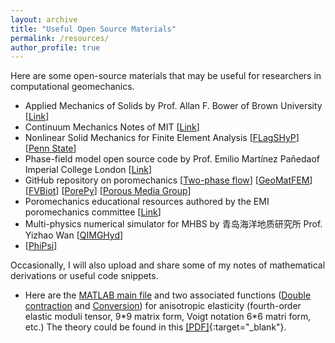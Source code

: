 ```yaml
---
layout: archive
title: "Useful Open Source Materials"
permalink: /resources/
author_profile: true
---
```


Here are some open-source materials that may be useful for researchers in computational geomechanics.
 
- Applied Mechanics of Solids by Prof. Allan F. Bower of Brown University \[[Link](http://solidmechanics.org/)\]
- Continuum Mechanics Notes of MIT \[[Link](https://web.mit.edu/abeyaratne/Volumes/RCA_Vol_II.pdf)\]
- Nonlinear Solid Mechanics for Finite Element Analysis \[[FLagSHyP](http://www.flagshyp.com/)\] \[[Penn State](https://github.com/rhk12/flagshyp)\]
- Phase-field model open source code by Prof. Emilio Martínez Pañeda​ of Imperial College London \[[Link](https://www.empaneda.com/codes/)\]
- GitHub repository on poromechanics \[[Two-phase flow](https://github.com/Sbai7/TwoPhasesParticleTransport)\] \[[GeoMatFEM](https://github.com/nicolospiezia/GeoMatFEM)\] \[[FVBiot](https://github.com/keileg/fvbiot)\] \[[PorePy](https://github.com/pmgbergen/porepy#porepy-a-simulation-tool-for-fractured-and-deformable-porous-media-written-in-python)\] \[[Porous Media Group](https://github.com/pmgbergen)\]
- Poromechanics educational resources authored by the EMI poromechanics committee \[[Link](https://emi-poromechanics.github.io/)\]
- Multi-physics numerical simulator for MHBS by 青岛海洋地质研究所 Prof. Yizhao Wan \[[QIMGHyd](https://gitee.com/wanyzh/qimghyd-thmc)\]
- \[[PhiPsi](http://phipsi.top/)\]


Occasionally, I will also upload and share some of my notes of mathematical derivations or useful code snippets.

- Here are the [MATLAB main file](../files/anisotropic_elasticity.txt) and two associated functions ([Double contraction](../files/double_dot.txt) and [Conversion](../files/stiffness_to_mat6by6.txt)) for anisotropic elasticity (fourth-order elastic moduli tensor, 9\*9 matrix form, Voigt notation 6\*6 matri form, etc.) The theory could be found in this [[PDF]](https://www.google.com/){:target="_blank"}.